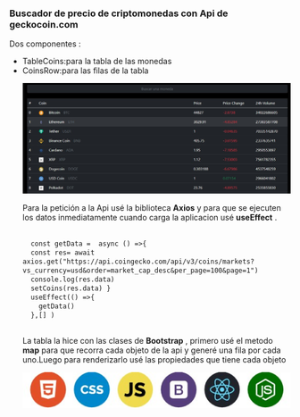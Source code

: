<h3>Buscador de precio de criptomonedas con Api de geckocoin.com</h3>

Dos componentes :
<ul>
  <li>TableCoins:para la tabla de las monedas</li>
  <li>CoinsRow:para las filas de la tabla</li>
  
![](img/cripto.jpg)

Para la petición a la Api usé la biblioteca <strong> Axios</strong> y para que se ejecuten los datos inmediatamente cuando carga la aplicacion usé <strong>useEffect</strong> .
  
```
  
  const getData =  async () =>{
  const res= await axios.get("https://api.coingecko.com/api/v3/coins/markets?vs_currency=usd&order=market_cap_desc&per_page=100&page=1")
  console.log(res.data)
  setCoins(res.data) }
  useEffect(() =>{
    getData()
  },[] )
 
  ```
  
  La tabla la hice con las clases de **Bootstrap** ,
  primero usé el metodo <strong>map</strong> para que recorra cada objeto de la api y generé una fila por cada uno.Luego  para renderizarlo usé las propiedades que tiene cada objeto
  
  
  
![](img/stack.jpg)
